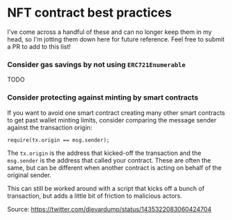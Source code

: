 # NFT contract best practices

I've come across a handful of these and can no longer keep them in my head, so I'm jotting them down here for future reference. Feel free to submit a PR to add to this list!

### Consider gas savings by not using `ERC721Enumerable`

TODO

### Consider protecting against minting by smart contracts

If you want to avoid one smart contract creating many other smart contracts to get past wallet minting limits, consider comparing the message sender against the transaction origin:
```solidity
require(tx.origin == msg.sender);
```
The `tx.origin` is the address that kicked-off the transaction and the `msg.sender` is the address that called your contract. These are often the same, but can be different when another contract is acting on behalf of the original sender.

This can still be worked around with a script that kicks off a bunch of transaction, but adds a little bit of friction to malicious actors.

Source: https://twitter.com/dievardump/status/1435322083060424704
